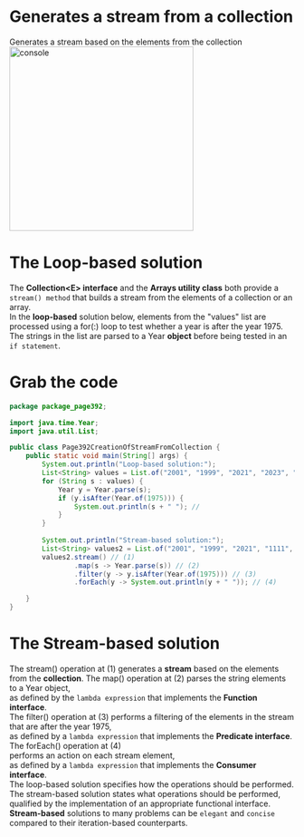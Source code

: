 # Generates a stream from a collection
Generates a stream based on the elements from the collection<br>
<img width="325" alt="console" src="https://github.com/danielurra/generates-a-stream-from-a-collection/assets/51704179/ff25d083-32e6-4549-aa47-9f9e703fc97c"><br>
# The Loop-based solution
The **Collection\<E\> interface** and the **Arrays utility class** both provide a `stream() method` that builds a stream from the elements of a collection or an array.<br>
In the **loop-based** solution below, elements from the "values" list are processed using a for(:) loop to test whether a year is after the year 1975.<br>
The strings in the list are parsed to a Year **object** before being tested in an `if statement`.<br>
# Grab the code
```java
package package_page392;

import java.time.Year;
import java.util.List;

public class Page392CreationOfStreamFromCollection {
	public static void main(String[] args) {
		System.out.println("Loop-based solution:");
		List<String> values = List.of("2001", "1999", "2021", "2023", "2024", "1978");
		for (String s : values) {
			Year y = Year.parse(s);
			if (y.isAfter(Year.of(1975))) {
				System.out.println(s + " "); //
			}
		}
		
		System.out.println("Stream-based solution:");
		List<String> values2 = List.of("2001", "1999", "2021", "1111", "1112", "1113");
		values2.stream() // (1)
				.map(s -> Year.parse(s)) // (2)
				.filter(y -> y.isAfter(Year.of(1975))) // (3)
				.forEach(y -> System.out.println(y + " ")); // (4)

	}
}
```
# The Stream-based solution
The stream() operation at (1) generates a **stream** based on the elements from the **collection**. The map() operation at (2) parses the string elements to a Year object,<br>
as defined by the `lambda expression` that implements the **Function interface**.<br>
The filter() operation at (3) performs a filtering of the elements in the stream that are after the year 1975, <br>
as defined by a `lambda expression` that implements the **Predicate interface**.<br>
The forEach() operation at (4)<br> performs an action on each stream element,<br>
as defined by a `lambda expression` that implements the **Consumer interface**.<br>
The loop-based solution specifies how the operations should be performed.<br>
The stream-based solution states what operations should be performed, qualified by the implementation of an appropriate functional interface.<br>
**Stream-based** solutions to many problems can be `elegant` and `concise` compared to their iteration-based counterparts.<br>
